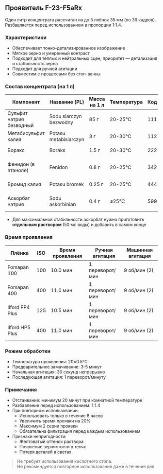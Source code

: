 ## Проявитель F-23-F5aRx

Один литр концентрата рассчитан на до 5 плёнок 35 мм (по 36 кадров).
Разбавляется перед использованием в пропорции 1:1.4.

### Характеристики
- Обеспечивает тонко-детализированное изображение
- Мягкое зерно и умеренный контраст
- Подходит для тёплых и нейтральных сцен, приоритет — детализация и стабильность зерна
- Подходит для ручной агитации
- Совместим с процессами без стоп-ванны

### Состав концентрата (на 1 л)

| Компонент                | Название (PL)              | Масса на 1 л | Температура | Код | Порядок введения                    |
|--------------------------|-----------------------------|--------------|-------------|-----|-------------------------------------|
| Сульфит натрия безводный | Sodu siarczyn bezwodny     | 85 г         | 20-25°C    | 111 | Первый                              |
| Метабисульфит калия      | Potasu metabisiarczyn      | 3 г          | 20-30°C    | 112 | После сульфита                      |
| Боракс                   | Boraks                     | 1.5 г        | 20-30°C    | 222 | После метабисульфита                |
| Фенидон (в этаноле)      | Fenidon                    | 0.8 г        | 20-25°C    | 342 | Ввести в виде спиртового раствора   |
| Бромид калия             | Potasu bromek              | 0.25 г       | 20-25°C    | 444 | После боракса и фенидона            |
| Аскорбат натрия          | Sodu askorbinian           | 0.4 г        | ≤25°C      | 599 | Ввести в виде отдельного раствора * |

* Для максимальной стабильности аскорбат нужно приготовить **отдельным раствором** (50 мл воды) и добавить в самом конце

### Время проявления

| Плёнка          | ISO | Время проявления | Ручная агитация  | Машинная агитация |
|-----------------|-----|------------------|------------------|-------------------|
| Fomapan 100     | 100 | 10.0 мин        | 1 переворот/мин  | 9 об/мин (2)     |
| Fomapan 400     | 400 | 11.0 мин        | 1 переворот/мин  | 9 об/мин (2)     |
| Ilford FP4 Plus | 125 | 10.5 мин        | 1 переворот/мин  | 9 об/мин (2)     |
| Ilford HP5 Plus | 400 | 11.0 мин        | 1 переворот/мин  | 9 об/мин (2)     |

### Режим обработки

- Температура проявления: 20±0.5°C
- Предварительное замачивание: 3-5 минут
- Начальная агитация: 30 секунд непрерывно
- Последующая агитация: 1 переворот/минуту

### Примечания
- Отстаивание: минимум 20 минут при комнатной температуре
- Разбавление перед использованием: 1:1.4
- При повторном использовании:
    - Использовать только в течение 8 часов
    - Увеличить время проявки на 20%
    - Максимум 2 серии проявки
    - Обязательна фильтрация перед каждым использованием
- Признаки непригодности:
    - Желтоватый оттенок раствора
    - Появление зернистости в тенях
    - Потеря деталей в светах



> Не требует использования кислотного стопа.  
> Не рекомендуется повторное использование даже в течение дня.  

